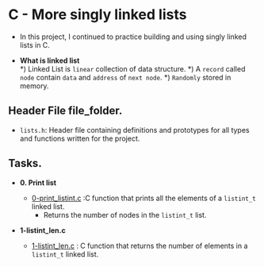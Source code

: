 # C - More singly linked lists

- In this project, I continued to practice building and using singly linked lists in C.

- **What is linked list**	
	*) Linked List is `linear` collection of data structure.
	*) A `record` called `node` contain `data` and `address` of `next node`.
	*) `Randomly` stored in memory.
## Header File file_folder.

- `lists.h`: Header file containing definitions and prototypes for all types and functions written for the project.

## Tasks.
* **0. Print list**
  * [0-print_listint.c](https://github.com/Caren-Koroeny/alx-low_level_programming/blob/master/0x13-more_singly_linked_lists/0-print_listint.c) :C function that prints all the elements of a `listint_t` linked list.
    * Returns the number of nodes in the `listint_t` list. 

* **1-listint_len.c**
  * [1-listint_len.c](https://github.com/Caren-Koroeny/alx-low_level_programming/blob/master/0x13-more_singly_linked_lists/1-listint_len.c) :  C function that returns the number of elements in a `listint_t` linked list.

